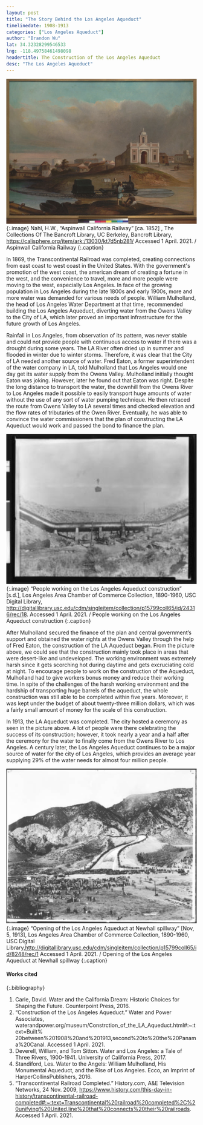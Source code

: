 ```yaml
---
layout: post
title: "The Story Behind the Los Angeles Aqueduct"
timelinedate: 1908-1913
categories: ["Los Angeles Aqueduct"]
author: "Brandon Wu"
lat: 34.32328299546533 
lng: -118.49758461498098
headertitle: The Construction of the Los Angeles Aqueduct
desc: "The Los Angeles Aqueduct"
---
```


![Aspinwall California Railway](images/Aspinwall_California_Railway_BW.png)
   {:.image}
Nahl, H.W., “Aspinwall California Railway” [ca. 1852] , The Collections Of The Bancroft 	Library, UC Berkeley, Bancroft Library,
https://calisphere.org/item/ark:/13030/kt7d5nb281/ Accessed 1 April. 2021. / Aspinwall California Railway
   {:.caption}

In 1869, the Transcontinental Railroad was completed, creating connections from east coast to west coast in the United States. With the government's promotion of the west coast, the american dream of creating a fortune in the west, and the convenience to travel, more and more people were moving to the west, especially Los Angeles. In face of the growing population in Los Angeles during the late 1800s and early 1900s, more and more water was demanded for various needs of people. William Mulholland, the head of Los Angeles Water Department at that time, recommended building the Los Angeles Aqueduct, diverting water from the Owens Valley to the City of LA, which later proved an important infrastructure for the future growth of Los Angeles. 

Rainfall in Los Angeles, from observation of its pattern, was never stable and could not provide people with continuous access to water if there was a drought during some years. The LA River often dried up in summer and flooded in winter due to winter storms. Therefore, it was clear that the City of LA needed another source of water. Fred Eaton, a former superintendent of the water company in LA, told Mulholland that Los Angeles would one day get its water supply from the Owens Valley. Mulholland initially thought Eaton was joking. However, later he found out that Eaton was right. Despite the long distance to transport the water, the downhill from the Owens River to Los Angeles made it possible to easily transport huge amounts of water without the use of any sort of water pumping technique. He then retraced the route from Owens Valley to LA several times and checked elevation and the flow rates of tributaries of the Owen River. Eventually, he was able to convince the water commissioners that the plan of constructing the LA Aqueduct would work and passed the bond to finance the plan. 

![People working on the Los Angeles Aqueduct construction](images/LA_Aqueduct_construction_BW.png)
   {:.image}
“People working on the Los Angeles Aqueduct construction” [s.d.], Los Angeles Area Chamber of Commerce Collection, 1890-1960, USC Digital Library,
http://digitallibrary.usc.edu/cdm/singleitem/collection/p15799coll65/id/24316/rec/18. Accessed 1 April. 2021. / People working on the Los Angeles Aqueduct construction
   {:.caption}

After Mulholland secured the finance of the plan and central government’s support and obtained the water rights at the Owens Valley through the help of Fred Eaton, the construction of the LA Aqueduct began. From the picture above, we could see that the construction mainly took place in areas that were desert-like and undeveloped. The working environment was extremely harsh since it gets scorching hot during daytime and gets excruciating cold at night. To encourage people to work on the construction of the Aqueduct, Mulholland had to give workers bonus money and reduce their working time. In spite of the challenges of the harsh working environment and the hardship of transporting huge barrels of the aqueduct, the whole construction was still able to be completed within five years. Moreover, it was kept under the budget of about twenty-three million dollars, which was a fairly small amount of money for the scale of this construction. 

In 1913, the LA Aqueduct was completed. The city hosted a ceremony as seen in the picture above. A lot of people were there celebrating the success of its construction; however, it took nearly a year and a half after the ceremony for the water to finally come from the Owens River to Los Angeles. A century later, the Los Angeles Aqueduct continues to be a major source of water for the city of Los Angeles, which provides an average year supplying 29% of the water needs for almost four million people.

![Opening of the Los Angeles Aqueduct at Newhall spillway](images/LA_Aqueduct_opening_BW.png)
   {:.image} 
“Opening of the Los Angeles Aqueduct at Newhall spillway” [Nov, 5, 1913], Los Angeles Area Chamber of Commerce Collection, 1890-1960, USC Digital Library,http://digitallibrary.usc.edu/cdm/singleitem/collection/p15799coll65/id/8248/rec/1 Accessed 1 April. 2021. / Opening of the Los Angeles Aqueduct at Newhall spillway
   {:.caption} 


#### Works cited

{:.bibliography} 
1. Carle, David. Water and the California Dream: Historic Choices for Shaping the Future. Counterpoint Press, 2016.
2. “Construction of the Los Angeles Aqueduct.” Water and Power Associates, waterandpower.org/museum/Constrction_of_the_LA_Aqueduct.html#:~:text=Built%	20between%201908%20and%201913,second%20to%20the%20Panama%20Canal. Accessed 1 April. 2021.
3. Deverell, William, and Tom Sitton. Water and Los Angeles: a Tale of Three Rivers, 1900-1941. University of California Press, 2017. 
4. Standiford, Les. Water to the Angels: William Mulholland, His Monumental Aqueduct, and the Rise of Los Angeles. Ecco, an Imprint of HarperCollinsPublishers, 2016. 
5. “Transcontinental Railroad Completed.” History.com, A&E Television Networks, 24 Nov. 2009, 
https://www.history.com/this-day-in-history/transcontinental-railroad-completed#:~:text=Transcontinental%20railroad%20completed%2C%20unifying%20United,line%20that%20connects%20their%20railroads. Accessed 1 April. 2021.
